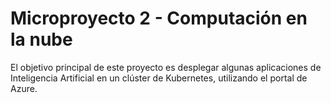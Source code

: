 # Microproyecto 2 - Computación en la nube

El objetivo principal de este proyecto es desplegar algunas aplicaciones de Inteligencia Artificial en un clúster de Kubernetes, utilizando el portal de Azure.
